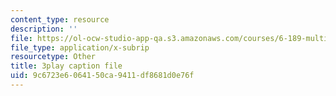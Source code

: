 ```yaml
---
content_type: resource
description: ''
file: https://ol-ocw-studio-app-qa.s3.amazonaws.com/courses/6-189-multicore-programming-primer-january-iap-2007/9c6723e6064150ca9411df8681d0e76f_vhIwuNJzVG4.vtt
file_type: application/x-subrip
resourcetype: Other
title: 3play caption file
uid: 9c6723e6-0641-50ca-9411-df8681d0e76f
---
```

